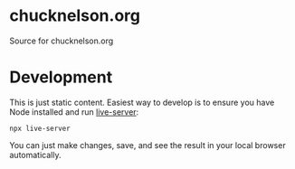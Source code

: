 # chucknelson.org
Source for chucknelson.org

# Development
This is just static content. Easiest way to develop is to ensure you have Node installed and run [live-server](https://github.com/tapio/live-server):

```
npx live-server
```

You can just make changes, save, and see the result in your local browser automatically.
